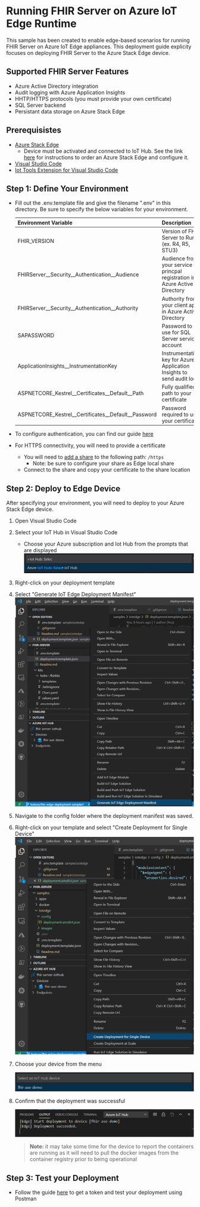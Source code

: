 # Running FHIR Server on Azure IoT Edge Runtime

This sample has been created to enable edge-based scenarios for running FHIR Server on Azure IoT Edge appliances. This deployment guide explicity focuses on deploying FHIR Server to the Azure Stack Edge device.

## Supported FHIR Server Features
- Azure Active Directory integration
- Audit logging with Azure Application Insights
- HHTP/HTTPS protocols (you must provide your own certificate)
- SQL Server backend
- Persistant data storage on Azure Stack Edge


## Prerequisistes
- [Azure Stack Edge](https://azure.microsoft.com/en-us/products/azure-stack/edge/)
    - Device must be activated and connected to IoT Hub. See the link [here](https://docs.microsoft.com/en-us/azure/databox-online/azure-stack-edge-deploy-prep) for instructions to order an Azure Stack Edge and configure it.
- [Visual Studio Code](https://code.visualstudio.com/download)
- [Iot Tools Extension for Visual Studio Code](https://marketplace.visualstudio.com/items?itemName=vsciot-vscode.azure-iot-tools)


## Step 1: Define Your Environment

- Fill out the .env.template file and give the filename ".env" in this directory. Be sure to specify the below variables for your environment.

    |Environment Variable|Description|
    |--------------------|-----------|
    |FHIR_VERSION | Version of FHIR Server to Run (ex. R4, R5, STU3)|
    |FHIRServer__Security__Authentication__Audience| Audience from your service princpal registration in Azure Active Directory|
    |FHIRServer__Security__Authentication__Authority| Authority from your client app in Azure Active Directory|
    |SAPASSWORD| Password to use for SQL Server service account
    |ApplicationInsights__InstrumentationKey| Instrumentation key for Azure Application Insights to send audit logs|
    |ASPNETCORE_Kestrel__Certificates__Default__Path| Fully qualified path to your certificate|
    |ASPNETCORE_Kestrel__Certificates__Default__Password| Password required to use your certificate|


- To configure authentication, you can find our guide [here]()

- For HTTPS connectivity, you will need to provide a certificate
    - You will need to [add a share](https://docs.microsoft.com/en-us/azure/databox-online/azure-stack-edge-deploy-add-shares) to the following path: `/https`    
        - Note: be sure to configure your share as Edge local share
    - Connect to the share and copy your certificate to the share location


## Step 2: Deploy to Edge Device

After specifying your environment, you will need to deploy to your Azure Stack Edge device. 

1. Open Visual Studio Code

1. Select your IoT Hub in Visual Studio Code
    - Choose your Azure subscription and Iot Hub from the prompts that are displayed
    ![Select IotHub](./images/select_iothub.png)



1. Right-click on your deployment template

1. Select "Generate IoT Edge Deployment Manifest"
    ![Generate Deployment Manifest](./images/generate_manifest.png)

1. Navigate to the config folder where the deployment manifest was saved.

1. Right-click on your template and select "Create Deployment for Single Device"
    ![Single Device Deployment](./images/single_device_deployment.png)

1. Choose your device from the menu

    ![Select Device](./images/select_device.png)

1. Confirm that the deployment was successful

    ![Deployment Successful](./images/deploy_success.png)

    > **Note:** it may take some time for the device to report the containers are running as it will need to pull the docker images from the container registry prior to being operational


## Step 3: Test your Deployment

- Follow the guide [here](https://docs.microsoft.com/en-us/azure/healthcare-apis/access-fhir-postman-tutorial) to get a token and test your deployment using Postman